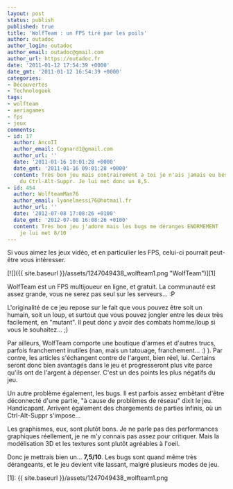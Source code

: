 ```yaml
---
layout: post
status: publish
published: true
title: 'WolfTeam : un FPS tiré par les poils'
author: outadoc
author_login: outadoc
author_email: outadoc@gmail.com
author_url: https://outadoc.fr
date: '2011-01-12 17:54:39 +0000'
date_gmt: '2011-01-12 16:54:39 +0000'
categories:
- Découvertes
- Technologeek
tags:
- wolfteam
- aeriagames
- fps
- jeux
comments:
- id: 17
  author: AncoII
  author_email: Cognard1@gmail.com
  author_url: ''
  date: '2011-01-16 10:01:28 +0000'
  date_gmt: '2011-01-16 09:01:28 +0000'
  content: Très bon jeu mais contrairement a toi je n'ais jamais eu besoin
    du Ctrl-Alt-Suppr. Je lui met donc un 8,5.
- id: 454
  author: WolfteamMan76
  author_email: lyonelmessi76@hotmail.fr
  author_url: ''
  date: '2012-07-08 17:08:26 +0100'
  date_gmt: '2012-07-08 16:08:26 +0100'
  content: Très bon jeu j'adore mais les bugs me déranges ENORMEMENT
    je lui met 8/10
---
```

Si vous aimez les jeux vidéo, et en particulier les FPS, celui-ci pourrait peut-être vous intéresser.

[![]({{ site.baseurl }}/assets/1247049438_wolfteam1.png "WolfTeam")][1]

WolfTeam est un FPS multijoueur en ligne, et gratuit. La communauté est assez grande, vous ne serez pas seul sur les serveurs… :P

L'originalité de ce jeu repose sur le fait que vous pouvez être soit un humain, soit un loup, et surtout que vous pouvez jongler entre les deux très facilement, en "mutant". Il peut donc y avoir des combats homme/loup si vous le souhaitez… ;)

Par ailleurs, WolfTeam comporte une boutique d'armes et d'autres trucs, parfois franchement inutiles (nan, mais un tatouage, franchement… :) ). Par contre, les articles s'échangent contre de l'argent, bien réel, lui. Certains seront donc bien avantagés dans le jeu et progresseront plus vite parce qu'ils ont de l'argent à dépenser. C'est un des points les plus négatifs du jeu.

Un autre problème également, les bugs. Il est parfois assez embêtant d'être déconnecté d'une partie, "à cause de problèmes de réseau" dixit le jeu. Handicapant. Arrivent également des chargements de parties infinis, où un Ctrl-Alt-Suppr s'impose…

Les graphismes, eux, sont plutôt bons. Je ne parle pas des performances graphiques réellement, je ne m'y connais pas assez pour critiquer. Mais la modélisation 3D et les textures sont plutôt agréables à l'oeil.

Donc je mettrais bien un… **7,5/10**. Les bugs sont quand même très dérangeants, et le jeu devient vite lassant, malgré plusieurs modes de jeu.

[1]: {{ site.baseurl }}/assets/1247049438_wolfteam1.png
